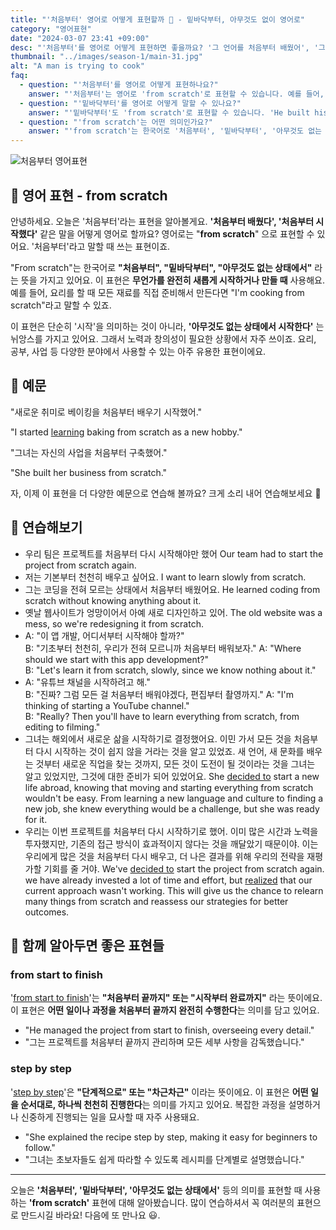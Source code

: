 ```yaml
---
title: "'처음부터' 영어로 어떻게 표현할까 🌟 - 밑바닥부터, 아무것도 없이 영어로"
category: "영어표현"
date: "2024-03-07 23:41 +09:00"
desc: "'처음부터'를 영어로 어떻게 표현하면 좋을까요? '그 언어를 처음부터 배웠어', '그 프로젝트를 처음부터 시작했어' 등을 영어로 표현하는 법을 배워봅시다. 다양한 예문을 통해서 연습하고 본인의 표현으로 만들어 보세요."
thumbnail: "../images/season-1/main-31.jpg"
alt: "A man is trying to cook"
faq:
  - question: "'처음부터'를 영어로 어떻게 표현하나요?"
    answer: "'처음부터'는 영어로 'from scratch'로 표현할 수 있습니다. 예를 들어, 'Let's make this cake from scratch'는 '이 케이크를 처음부터 만들어보자'라는 의미입니다."
  - question: "'밑바닥부터'를 영어로 어떻게 말할 수 있나요?"
    answer: "'밑바닥부터'도 'from scratch'로 표현할 수 있습니다. 'He built his business from scratch'는 '그는 사업을 밑바닥부터 일궈냈다'라는 뜻입니다."
  - question: "'from scratch'는 어떤 의미인가요?"
    answer: "'from scratch'는 한국어로 '처음부터', '밑바닥부터', '아무것도 없는 상태에서'라는 의미입니다. 무언가를 완전히 새롭게 시작하거나 만들 때 사용하는 표현입니다."
---
```


![처음부터 영어표현](../images/season-1/main-31.jpg)

## 🌟 영어 표현 - from scratch

안녕하세요. 오늘은 '처음부터'라는 표현을 알아볼게요. **'처음부터 배웠다', '처음부터 시작했다'** 같은 말을 어떻게 영어로 할까요? 영어로는 "**from scratch**" 으로 표현할 수 있어요. '처음부터'라고 말할 때 쓰는 표현이죠.

"From scratch"는 한국어로 **"처음부터", "밑바닥부터", "아무것도 없는 상태에서"** 라는 뜻을 가지고 있어요. 이 표현은 **무언가를 완전히 새롭게 시작하거나 만들 때** 사용해요. 예를 들어, 요리를 할 때 모든 재료를 직접 준비해서 만든다면 "I'm cooking from scratch"라고 말할 수 있죠.

이 표현은 단순히 '시작'을 의미하는 것이 아니라, **'아무것도 없는 상태에서 시작한다'** 는 뉘앙스를 가지고 있어요. 그래서 노력과 창의성이 필요한 상황에서 자주 쓰이죠. 요리, 공부, 사업 등 다양한 분야에서 사용할 수 있는 아주 유용한 표현이에요.

## 📖 예문

"새로운 취미로 베이킹을 처음부터 배우기 시작했어."

"I started [learning](/blog/in-english/245.learn/) baking from scratch as a new hobby."

"그녀는 자신의 사업을 처음부터 구축했어."

"She built her business from scratch."

자, 이제 이 표현을 더 다양한 예문으로 연습해 볼까요? 크게 소리 내어 연습해보세요 🚀

## 💬 연습해보기

<ul data-interactive-list>
  <li data-interactive-item>
    <span data-toggler>우리 팀은 프로젝트를 처음부터 다시 시작해야만 했어</span>
    <span data-answer>Our team had to start the project from scratch again.</span>
  </li>
  <li data-interactive-item>
    <span data-toggler>저는 기본부터 천천히 배우고 싶어요.</span>
    <span data-answer>I want to learn slowly from scratch.</span>
  </li>
  <li data-interactive-item>
    <span data-toggler>그는 코딩을 전혀 모르는 상태에서 처음부터 배웠어요.</span>
    <span data-answer>He learned coding from scratch without knowing anything about it.</span>
  </li>
  <li data-interactive-item>
    <span data-toggler>옛날 웹사이트가 엉망이어서 아예 새로 디자인하고 있어.</span>
    <span data-answer>The old website was a mess, so we're redesigning it from scratch.</span>
  </li>
  <li data-interactive-item>
    <span data-toggler>A: "이 앱 개발, 어디서부터 시작해야 할까?"<br>B: "기초부터 천천히, 우리가 전혀 모르니까 처음부터 배워보자."</span>
    <span data-answer>A: "Where should we start with this app development?"<br>B: "Let's learn it from scratch, slowly, since we know nothing about it."</span>
  </li>
  <li data-interactive-item>
    <span data-toggler>A: "유튜브 채널을 시작하려고 해."<br>B: "진짜? 그럼 모든 걸 처음부터 배워야겠다, 편집부터 촬영까지."</span>
    <span data-answer>A: "I'm thinking of starting a YouTube channel."<br>B: "Really? Then you'll have to learn everything from scratch, from editing to filming."</span>
  </li>
  <li data-interactive-item>
    <span data-toggler>그녀는 해외에서 새로운 삶을 시작하기로 결정했어요. 이민 가서 모든 것을 처음부터 다시 시작하는 것이 쉽지 않을 거라는 것을 알고 있었죠. 새 언어, 새 문화를 배우는 것부터 새로운 직업을 찾는 것까지, 모든 것이 도전이 될 것이라는 것을 그녀는 알고 있었지만, 그것에 대한 준비가 되어 있었어요.</span>
    <span data-answer>She <a href="/blog/in-english/062.decide-to/">decided to</a> start a new life abroad, knowing that moving and starting everything from scratch wouldn't be easy. From learning a new language and culture to finding a new job, she knew everything would be a challenge, but she was ready for it.</span>
  </li>
  <li data-interactive-item>
    <span data-toggler>우리는 이번 프로젝트를 처음부터 다시 시작하기로 했어. 이미 많은 시간과 노력을 투자했지만, 기존의 접근 방식이 효과적이지 않다는 것을 깨달았기 때문이야. 이는 우리에게 많은 것을 처음부터 다시 배우고, 더 나은 결과를 위해 우리의 전략을 재평가할 기회를 줄 거야.</span>
    <span data-answer>We've <a href="/blog/in-english/062.decide-to/">decided to</a> start the project from scratch again. we have already invested a lot of time and effort, but <a href="/blog/in-english/166.realize/">realized</a> that our current approach wasn't working. This will give us the chance to relearn many things from scratch and reassess our strategies for better outcomes.</span>
  </li>
</ul>

## 🤝 함께 알아두면 좋은 표현들

### from start to finish

'[from start to finish](/blog/in-english/237.pass-along/)'는 **"처음부터 끝까지" 또는 "시작부터 완료까지"** 라는 뜻이에요. 이 표현은 **어떤 일이나 과정을 처음부터 끝까지 완전히 수행한다**는 의미를 담고 있어요.

- "He managed the project from start to finish, overseeing every detail."
- "그는 프로젝트를 처음부터 끝까지 관리하며 모든 세부 사항을 감독했습니다."

### step by step

'[step by step](/blog/in-english/239.step-by-step/)'은 **"단계적으로" 또는 "차근차근"** 이라는 뜻이에요. 이 표현은 **어떤 일을 순서대로, 하나씩 천천히 진행한다**는 의미를 가지고 있어요. 복잡한 과정을 설명하거나 신중하게 진행되는 일을 묘사할 때 자주 사용돼요.

- "She explained the recipe step by step, making it easy for beginners to follow."
- "그녀는 초보자들도 쉽게 따라할 수 있도록 레시피를 단계별로 설명했습니다."

---

오늘은 **'처음부터', '밑바닥부터', '아무것도 없는 상태에서'** 등의 의미를 표현할 때 사용하는 **'from scratch'** 표현에 대해 알아봤습니다. 많이 연습하셔서 꼭 여러분의 표현으로 만드시길 바라요! 다음에 또 만나요 😃.
